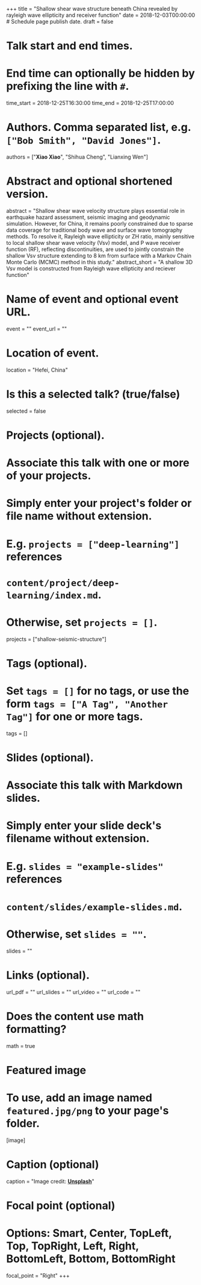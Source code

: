+++
title = "Shallow shear wave structure beneath China revealed by rayleigh wave ellipticity and receiver function"
date = 2018-12-03T00:00:00  # Schedule page publish date.
draft = false

# Talk start and end times.
#   End time can optionally be hidden by prefixing the line with `#`.
time_start = 2018-12-25T16:30:00
time_end = 2018-12-25T17:00:00

# Authors. Comma separated list, e.g. `["Bob Smith", "David Jones"]`.
authors = ["**Xiao Xiao**", "Shihua Cheng", "Lianxing Wen"]

# Abstract and optional shortened version.
abstract = "Shallow shear wave velocity structure plays essential role in earthquake hazard assessment, seismic imaging and geodynamic simulation. However, for China, it remains poorly constrained due to sparse data coverage for traditional body wave and surface wave tomography methods. To resolve it, Rayleigh wave ellipticity or ZH ratio, mainly sensitive to local shallow shear wave velocity (Vsv) model, and P wave receiver function (RF), reflecting discontinuities, are used to jointly constrain the shallow Vsv structure extending to 8 km from surface with a Markov Chain Monte Carlo (MCMC) method in this study."
abstract_short = "A shallow 3D Vsv model is constructed from Rayleigh wave ellipticity and reciever function"

# Name of event and optional event URL.
event = ""
event_url = ""

# Location of event.
location = "Hefei, China"

# Is this a selected talk? (true/false)
selected = false

# Projects (optional).
#   Associate this talk with one or more of your projects.
#   Simply enter your project's folder or file name without extension.
#   E.g. `projects = ["deep-learning"]` references 
#   `content/project/deep-learning/index.md`.
#   Otherwise, set `projects = []`.
projects = ["shallow-seismic-structure"]

# Tags (optional).
#   Set `tags = []` for no tags, or use the form `tags = ["A Tag", "Another Tag"]` for one or more tags.
tags = []

# Slides (optional).
#   Associate this talk with Markdown slides.
#   Simply enter your slide deck's filename without extension.
#   E.g. `slides = "example-slides"` references 
#   `content/slides/example-slides.md`.
#   Otherwise, set `slides = ""`.
slides = ""

# Links (optional).
url_pdf = ""
url_slides = ""
url_video = ""
url_code = ""

# Does the content use math formatting?
math = true

# Featured image
# To use, add an image named `featured.jpg/png` to your page's folder. 
[image]
  # Caption (optional)
  caption = "Image credit: [**Unsplash**](https://unsplash.com/photos/bzdhc5b3Bxs)"

  # Focal point (optional)
  # Options: Smart, Center, TopLeft, Top, TopRight, Left, Right, BottomLeft, Bottom, BottomRight
  focal_point = "Right"
+++
